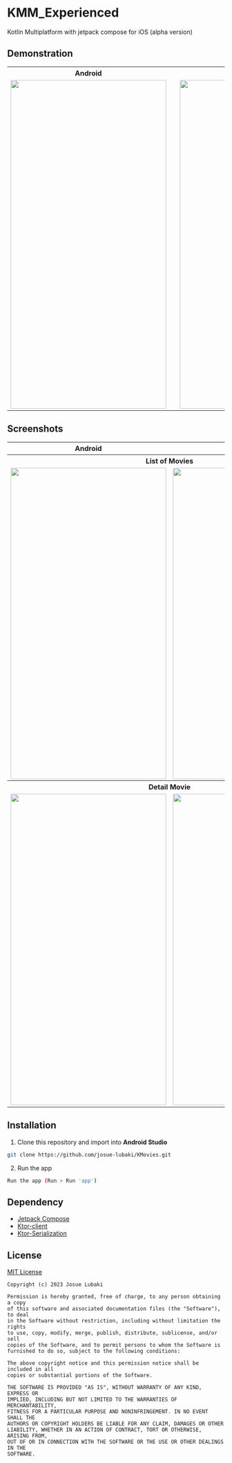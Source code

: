 # KMM_Experienced
Kotlin Multiplatform with jetpack compose for iOS (alpha version)

## Demonstration
<table>
    <th align="center">Android</th>
    <th> </th>
    <th align="center">iOS</th>
    <tr>
        <td align="center"><img src="https://videoapi-muybridge.vimeocdn.com/animated-thumbnails/image/1a7d8332-3df2-4882-b86c-e294c127cd0f.gif?ClientID=vimeo-core-prod&Date=1684260632&Signature=05ce2fc996314a77269ddd5735aa90e17f3e4b0f" width=360 height=760 /></td>
        <td> </td>
        <td align="center"><img src="https://videoapi-muybridge.vimeocdn.com/animated-thumbnails/image/4179f8ac-99be-4874-9722-555e5d682625.gif?ClientID=vimeo-core-prod&Date=1684260603&Signature=d5c7498c703a92dd1fddc17437db0b833e4d156b" width=360 height=760 /></td>
    </tr>
</table>

## Screenshots
<table>
    <tr>
        <th align="center">Android</th>
        <th align="center">iOS</th>
    </tr>
    <tr>
        <th align="center" colspan="2"> List of Movies </th>
    </tr>
    <tr>
        <td align="center"><img src="https://i.imgur.com/jdvvP5f.jpg" width=360 height=720></td>
        <td align="center"><img src="https://i.imgur.com/KdXCspN.png" width=360 height=720></td>
    </tr>
    <tr> </tr>
    <tr>
        <th align="center" colspan="2"> Detail Movie </th>
    </tr>
    <tr>
        <td align="center"><img src="https://i.imgur.com/FTjPt32.png" width=360 height=720></td>
        <td align="center"><img src="https://i.imgur.com/CK4AvRd.png" width=360 height=720></td>
    </tr>
</table>

## Installation
1. Clone this repository and import into **Android Studio**

```bash
git clone https://github.com/josue-lubaki/KMovies.git
```

2. Run the app

```bash
Run the app (Run > Run 'app')
```

## Dependency
- [Jetpack Compose](https://developer.android.com/jetpack/compose)
- [Ktor-client](https://ktor.io/docs/request.html)
- [Ktor-Serialization](https://ktor.io/docs/serialization.html)

## License
[MIT License](https://github.com/josue-lubaki/KMM_Experienced/blob/main/LICENSE)

```
Copyright (c) 2023 Josue Lubaki

Permission is hereby granted, free of charge, to any person obtaining a copy
of this software and associated documentation files (the "Software"), to deal
in the Software without restriction, including without limitation the rights
to use, copy, modify, merge, publish, distribute, sublicense, and/or sell
copies of the Software, and to permit persons to whom the Software is
furnished to do so, subject to the following conditions:

The above copyright notice and this permission notice shall be included in all
copies or substantial portions of the Software.

THE SOFTWARE IS PROVIDED "AS IS", WITHOUT WARRANTY OF ANY KIND, EXPRESS OR
IMPLIED, INCLUDING BUT NOT LIMITED TO THE WARRANTIES OF MERCHANTABILITY,
FITNESS FOR A PARTICULAR PURPOSE AND NONINFRINGEMENT. IN NO EVENT SHALL THE
AUTHORS OR COPYRIGHT HOLDERS BE LIABLE FOR ANY CLAIM, DAMAGES OR OTHER
LIABILITY, WHETHER IN AN ACTION OF CONTRACT, TORT OR OTHERWISE, ARISING FROM,
OUT OF OR IN CONNECTION WITH THE SOFTWARE OR THE USE OR OTHER DEALINGS IN THE
SOFTWARE.
```
